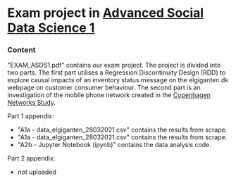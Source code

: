 # Exam project in [Advanced Social Data Science 1](https://kurser.ku.dk/course/asdk20004u/2020-2021)
### Content
"EXAM_ASDS1.pdf" contains our exam project. The project is divided into two parts. 
The first part utilises a Regression Discontinuity Design (RDD) to explore causal impacts of an inventory status message on the elgiganten.dk webpage on customer consumer behaviour. 
The second part is an investigation of the mobile phone network created in the [Copenhagen Networks Study](https://www.nature.com/articles/s41597-019-0325-x).

Part 1 appendix:
- "A1a - data_elgiganten_28032021.csv" contains the results from scrape.
- "A1a - data_elgiganten_28032021.csv" contains the results from scrape.
- "A2b - Jupyter Notebook (ipynb)" contains the data analysis code.

Part 2 appendix:
- not uploaded
